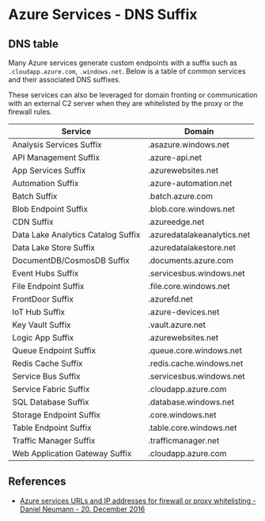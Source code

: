 # Azure Services - DNS Suffix

## DNS table

Many Azure services generate custom endpoints with a suffix such as `.cloudapp.azure.com`, `.windows.net`. Below is a table of common services and their associated DNS suffixes.

These services can also be leveraged for domain fronting or communication with an external C2 server when they are whitelisted by the proxy or the firewall rules.

| Service | Domain |
| --- | --- |
| Analysis Services Suffix | .asazure.windows.net |
| API Management Suffix | .azure-api.net |
| App Services Suffix | .azurewebsites.net |
| Automation Suffix | .azure-automation.net |
| Batch Suffix | .batch.azure.com |
| Blob Endpoint Suffix | .blob.core.windows.net |
| CDN Suffix | .azureedge.net |
| Data Lake Analytics Catalog Suffix | .azuredatalakeanalytics.net |
| Data Lake Store Suffix | .azuredatalakestore.net |
| DocumentDB/CosmosDB Suffix | .documents.azure.com |
| Event Hubs Suffix | .servicesbus.windows.net |
| File Endpoint Suffix | .file.core.windows.net |
| FrontDoor Suffix | .azurefd.net |
| IoT Hub Suffix | .azure-devices.net |
| Key Vault Suffix | .vault.azure.net |
| Logic App Suffix | .azurewebsites.net |
| Queue Endpoint Suffix | .queue.core.windows.net |
| Redis Cache Suffix | .redis.cache.windows.net |
| Service Bus Suffix | .servicesbus.windows.net  |
| Service Fabric Suffix | .cloudapp.azure.com |
| SQL Database Suffix | .database.windows.net |
| Storage Endpoint Suffix | .core.windows.net |
| Table Endpoint Suffix | .table.core.windows.net |
| Traffic Manager Suffix | .trafficmanager.net |
| Web Application Gateway Suffix | .cloudapp.azure.com |

## References

* [Azure services URLs and IP addresses for firewall or proxy whitelisting - Daniel Neumann - 20. December 2016](https://www.danielstechblog.io/azure-services-urls-and-ip-addresses-for-firewall-or-proxy-whitelisting/)

